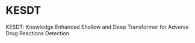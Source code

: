 # KESDT
KESDT: Knowledge Enhanced Shallow and Deep Transformer for Adverse Drug Reactions Detection
